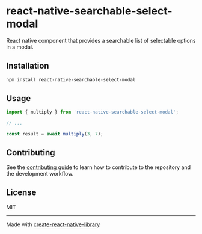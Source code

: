 # react-native-searchable-select-modal

React native component that provides a searchable list of selectable options in a modal.

## Installation

```sh
npm install react-native-searchable-select-modal
```

## Usage

```js
import { multiply } from 'react-native-searchable-select-modal';

// ...

const result = await multiply(3, 7);
```

## Contributing

See the [contributing guide](CONTRIBUTING.md) to learn how to contribute to the repository and the development workflow.

## License

MIT

---

Made with [create-react-native-library](https://github.com/callstack/react-native-builder-bob)
